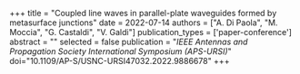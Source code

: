 +++
title = "Coupled line waves in parallel-plate waveguides formed by metasurface junctions"
date = 2022-07-14
authors = ["A. Di Paola", "M. Moccia", "G. Castaldi", "V. Galdi"]
publication_types = ['paper-conference']
abstract = ""
selected = false
publication = "*IEEE Antennas and Propagation Society International Symposium (APS-URSI)*"
doi="10.1109/AP-S/USNC-URSI47032.2022.9886678"
+++

